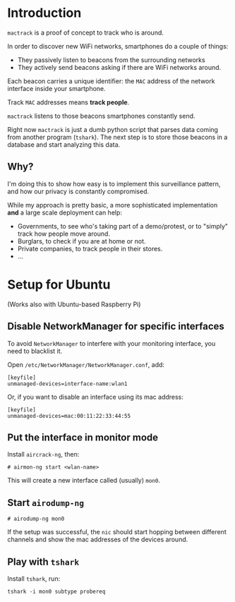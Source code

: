 # Introduction

`mactrack` is a proof of concept to track who is around.

In order to discover new WiFi networks, smartphones do a couple of things:
 - They passively listen to beacons from the surrounding networks
 - They actively send beacons asking if there are WiFi networks around.

Each beacon carries a unique identifier: the `MAC` address of the network
interface inside your smartphone.

Track `MAC` addresses means **track people**.

`mactrack` listens to those beacons smartphones constantly send.

Right now `mactrack` is just a dumb python script that parses data
coming from another program (`tshark`). The next step is to store those beacons
in a database and start analyzing this data.


## Why?

I'm doing this to show how easy is to implement this surveillance pattern, and
how our privacy is constantly compromised.

While my approach is pretty basic, a more sophisticated implementation **and**
a large scale deployment can help:
 - Governments, to see who's taking part of a demo/protest, or to "simply" track
 how people move around.
 - Burglars, to check if you are at home or not.
 - Private companies, to track people in their stores.
 - ...


# Setup for Ubuntu

(Works also with Ubuntu-based Raspberry Pi)


## Disable NetworkManager for specific interfaces
To avoid `NetworkManager` to interfere with your monitoring interface,
you need to blacklist it.

Open `/etc/NetworkManager/NetworkManager.conf`, add:

```
[keyfile]
unmanaged-devices=interface-name:wlan1
```

Or, if you want to disable an interface using its mac address:

```
[keyfile]
unmanaged-devices=mac:00:11:22:33:44:55
```

## Put the interface in monitor mode

Install `aircrack-ng`, then:
```
# airmon-ng start <wlan-name>
```

This will create a new interface called (usually) `mon0`.

## Start `airodump-ng`

```
# airodump-ng mon0
```

If the setup was successful, the `nic` should start hopping between
different channels and show the mac addresses of the devices around.

## Play with `tshark`

Install `tshark`, run:

```
tshark -i mon0 subtype probereq
```

